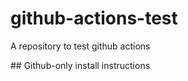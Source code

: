 <!--jekyll-only>---
title:
---</jekyll-only-->
<!--jekyll-only>{:.epic-title}</jekyll-only-->
# github-actions-test

A repository to test github actions

<!--github-only-->## Github-only install instructions<!--/github-only-->
